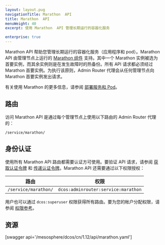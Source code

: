 ```yaml
---
layout: layout.pug
navigationTitle: Marathon  API
title: Marathon  API
menuWeight: 40
excerpt: 使用 Marathon  API 管理长期运行的容器化服务

enterprise: true
---
```


Marathon API 帮助您管理长期运行的容器化服务（应用程序和 pod）。Marathon API 由管理节点上运行的 [Marathon 组件](/mesosphere/dcos/cn/1.12/overview/architecture/components/#marathon) 支持。其中一个 Marathon 实例被选为首要实例，而其余实例则是在发生故障时的热备份。所有 API 请求都必须经过 Marathon 首要实例。为执行该原则，Admin Router 代理会从任何管理节点向 Marathon 首要实例发出请求。

有关使用 Marathon 的更多信息，请参阅 [部署服务和 Pod](/mesosphere/dcos/cn/1.12/deploying-services/)。

## 路由

访问 Marathon API 是通过每个管理节点上使用以下路由的 Admin Router 代理的：

```
/service/marathon/
```

## 身份认证

使用所有 Marathon  API 路由都需要认证方可使用。要验证 API 请求，请参阅 [获取认证令牌](/mesosphere/dcos/cn/1.12/security/ent/iam-api/#obtaining-an-authentication-token) 和 [传递认证令牌](/mesosphere/dcos/cn/1.12/security/ent/iam-api/#passing-an-authentication-token)。Marathon API 还需要通过以下权限授权：

| 路由 | 权限 |
|-------|----------|
| `/service/marathon/` | `dcos:adminrouter:service:marathon` |

用户也可以通过 `dcos:superuser` 权限获得所有路由。要为您的帐户分配权限，请参阅 [权限参考](/mesosphere/dcos/cn/1.12/security/ent/perms-reference/)。

## 资源

[swagger api='/mesosphere/dcos/cn/1.12/api/marathon.yaml']

